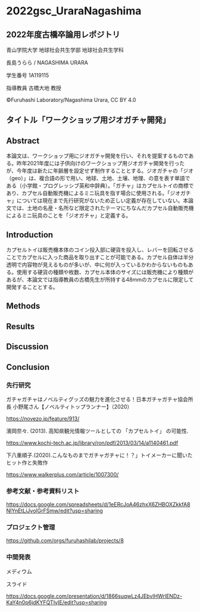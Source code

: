 # 2022gsc_UraraNagashima

## 2022年度古橋卒論用レポジトリ

青山学院大学 地球社会共生学部 地球社会共生学科

長島うらら / NAGASHIMA URARA

学生番号 1A119115

指導教員 古橋大地 教授

©︎Furuhashi Laboratory/Nagashima Urara, CC BY 4.0


## タイトル「ワークショップ用ジオガチャ開発」

## Abstract

本論文は、ワークショップ用にジオガチャ開発を行い、それを提案するものである。昨年2021年度には子供向けのワークショップ用ジオガチャ開発を行ったが、今年度は新たに年齢層を設定せず制作することとする。ジオガチャの「ジオ（geo）」は、複合語の形で用い、地球、土地、土壌、地理、の意を表す単語である（小学館・プログレッシブ英和中辞典）。「ガチャ」はカプセルトイの商標であり、カプセル自動販売機によるミニ玩具を指す場合に使用される。「ジオガチャ」については現在まで先行研究がないため正しい定義が存在していない。本論文では、土地の名産・名所など限定されたテーマにちなんだカプセル自動販売機によるミニ玩具のことを「ジオガチャ」と定義する。


## Introduction

カプセルトイは販売機本体のコイン投入部に硬貨を投入し、レバーを回転させることでカプセルに入った商品を取り出すことが可能である。カプセル自体は半分透明で内容物が見えるものが多いが、中に何が入っているかわからないものもある。使用する硬貨の種類や枚数、カプセル本体のサイズには販売機により種類があるが、本論文では指導教員の古橋先生が所持する48mmのカプセルに限定して開発することとする。

## Methods

## Results

## Discussion

## Conclusion

### 先行研究

ガチャガチャはノベルティグッズの魅力を進化させる！日本ガチャガチャ協会所長 小野尾さん【ノベルティトップランナー】（2020）

https://novezo.jp/feature/913/

濱岡奈々. (2013). 高知県観光情報ツールとしての 「カプセルトイ」 の可能性.

https://www.kochi-tech.ac.jp/library/ron/pdf/2013/03/14/a1140461.pdf

下八重順子.(2020).こんなものまでガチャガチャに！？」トイメーカーに聞いたヒット作と失敗作

https://www.walkerplus.com/article/1007300/



### 参考文献・参考資料リスト

https://docs.google.com/spreadsheets/d/1eERcJoA46zhxX6ZHBOXZkkfA8NIYnEtLiJvolGrFSmw/edit?usp=sharing

### プロジェクト管理

https://github.com/orgs/furuhashilab/projects/8


### 中間発表

メディウム


スライド

https://docs.google.com/presentation/d/1866suqwLz4JEbvIHWrlENDz-KaY4n0p6jdKYFQTIyIE/edit?usp=sharing
